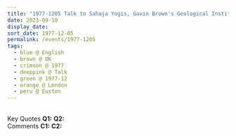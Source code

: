 ```yaml
---
title: "1977-1205 Talk to Sahaja Yogis, Gavin Brown's Geological Institute (Terrace House), 160 North Gower Street, 2nd Floor, Euston, London, UK"
date: 2023-09-10
display_date: 
sort_date: 1977-12-05
permalink: /events/1977-1205
tags:
  - blue @ English
  - brown @ UK
  - crimson @ 1977
  - deeppink @ Talk
  - green @ 1977-12
  - orange @ London
  - peru @ Euston
---
```


<br>

<wave-list>
  <list-title color="DarkSeaGreen" width="55">Key Quotes</list-title>
  <list-item color="BlanchedAlmond" width="280"><b>Q1:</b> <i></i></list-item>
  <list-item color="Lavender" width="280"><b>Q2:</b> <i></i></list-item>
</wave-list>

<br>

<wave-list>
  <list-title color="DarkSeaGreen" width="55">Comments</list-title>
  <list-item color="BlanchedAlmond" width="280"><b>C1:</b> <i></i></list-item>
  <list-item color="Lavender" width="280"><b>C2:</b> <i></i></list-item>
</wave-list>